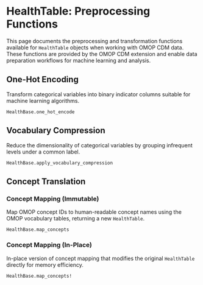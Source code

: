 # HealthTable: Preprocessing Functions

This page documents the preprocessing and transformation functions available for `HealthTable` objects when working with OMOP CDM data. These functions are provided by the OMOP CDM extension and enable data preparation workflows for machine learning and analysis.

## One-Hot Encoding

Transform categorical variables into binary indicator columns suitable for machine learning algorithms.

```@docs
HealthBase.one_hot_encode
```

## Vocabulary Compression

Reduce the dimensionality of categorical variables by grouping infrequent levels under a common label.

```@docs
HealthBase.apply_vocabulary_compression
```

## Concept Translation

### Concept Mapping (Immutable)

Map OMOP concept IDs to human-readable concept names using the OMOP vocabulary tables, returning a new `HealthTable`.

```@docs
HealthBase.map_concepts
```

### Concept Mapping (In-Place)

In-place version of concept mapping that modifies the original `HealthTable` directly for memory efficiency.

```@docs
HealthBase.map_concepts!
```
